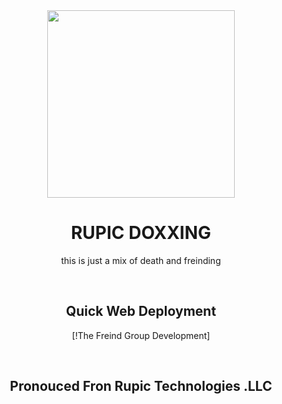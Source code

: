 <div align="center">
  <img src="https://friendlybloggermanhome.files.wordpress.com/2020/06/internet.jpeg" width="300px">
  <h1>RUPIC DOXXING</h1>
  <p>this is just a mix of death and freinding</p>
  
  <br>
  <h2>Quick Web Deployment</h2>

[!The Freind Group Development]

  <br>
  <h2>Pronouced Fron Rupic Technologies .LLC</h2>
</div>

